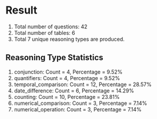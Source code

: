 # Result<br/>
1. Total number of questions: 42<br/>
2. Total number of tables: 6<br/>
3. Total 7 unique reasoning types are produced.<br/>
## **Reasoning Type Statistics**<br/>
1. conjunction: Count = 4, Percentage = 9.52%<br/>
2. quantifiers: Count = 4, Percentage = 9.52%<br/>
3. temporal_comparison: Count = 12, Percentage = 28.57%<br/>
4. date_difference: Count = 6, Percentage = 14.29%<br/>
5. counting: Count = 10, Percentage = 23.81%<br/>
6. numerical_comparison: Count = 3, Percentage = 7.14%<br/>
7. numerical_operation: Count = 3, Percentage = 7.14%<br/>
